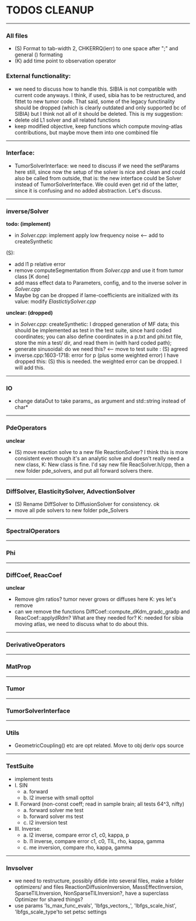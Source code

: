 # TODOS CLEANUP
---

### All files
 - (S) Format to tab-width 2, CHKERRQ(ierr) to one space after ";" and general \(\) formating
 - (K) add time point to observation operator


### External functionality:
 - we need to discuss how to handle this. SIBIA is not compatible with current code anyways. I think, if used, sibia has to be restructured, and fittet to new tumor code. That said, some of the legacy functinality should be dropped (which is clearly
   outdated and only supported bc of SIBIA) but I think not all of it should be deleted. This is my suggestion:
 - delete old L1 solver and all related functions
 - keep modified objective, keep functions which compute moving-atlas contributions, but maybe move them into one combined file
 ---

### Interface:
 - TumorSolverInterface: we need to discuss if we need the setParams here still, since now the setup of the solver is nice and clean and could also be called from outside, that is: the new interface could be Solver instead of TumorSolverInterface. We
   could even get rid of the latter, since it is confusing and no added abstraction. Let's discuss.
---

### inverse/Solver

**todo: (implement)**
 - in _Solver.cpp_: implement apply low frequency noise <-- add to createSynthetic

 (S):
 - add l1 p relative error
 - remove computeSegmentation ffrom _Solver.cpp_ and use it from tumor class [K done]
 - add mass effect data to Parameters, config, and to the inverse solver in _Solver.cpp_
 - Maybe bg can be dropped if lame-coefficients are initialized with its value:  modify _ElastictiySolver.cpp_

**unclear: (dropped)**
 - in _Solver.cpp_: createSynthetic: I dropped generation of MF data; this should be implemented as test in the test suite, since hard coded coordinates; you can also define coordinates in a p.txt and phi.txt file, store the min a test/ dir, and read them in (with hard coded path);
 - generate sinusoidal: do we need this? <-- move to test suite : (S) agreed
 - inverse.cpp:1603-1718: error for p (plus some weighted error) I have dropped this: (S) this is needed. the weighted error can be dropped. I will add this.
---

### IO
- change dataOut to take params_ as argument and std::string instead of char*
---

### PdeOperators

**unclear**
- (S) move reaction solve to a new file ReactionSolver? I think this is more consistent even though it's an analytic solve and doesn't really need a new class, K: New class is fine. I'd say new file ReacSolver.h/cpp, then a new folder pde_solvers, and
  put all forward solvers there.
 
--- 
### DiffSolver, ElasticitySolver, AdvectionSolver
- (S) Rename DiffSolver to DiffusionSolver for consistency. ok
- move all pde solvers to new folder pde_Solvers

--- 
### SpectralOperators

--- 
### Phi

--- 
### DiffCoef, ReacCoef

**unclear**
- Remove glm ratios? tumor never grows or diffuses here K: yes let's remove
- can we remove the functions DiffCoef::compute_dKdm_gradc_gradp and ReacCoef::applydRdm? What are they needed for? K: needed for sibia moving atlas, we need to discuss what to do about this.

--- 
### DerivativeOperators

--- 
### MatProp

--- 
### Tumor

---
### TumorSolverInterface

---
### Utils
- GeometricCoupling() etc are opt related. Move to obj deriv ops source

---
### TestSuite
- implement tests
- I.  SIN
  - a. forward
  - b. l2 inverse with small opttol 
- II. Forward (non-const coeff; read in sample brain; all tests 64^3, nifty)
  - a. forward solver me test
  - b. forward solver ms test
  - c. l2 inversion test
- III. Inverse:
  - a. l2 inverse, compare error c1, c0, kappa, p
  - b. l1 inverse, compare error c1, c0, TIL, rho, kappa, gamma
  - c. me inversion, compare rho, kappa, gamma
---

### Invsolver
 - we need to restructure, possibly difide into several files, make a folder optimizers/ and files ReactionDiffusionInversion, MassEffectInversion, SparseTILInversion, NonSparseTILInversion?, have a superclass Optimizer for shared things?
 - use params 'ls_max_func_evals', 'lbfgs_vectors_', 'lbfgs_scale_hist', 'lbfgs_scale_type'to set petsc settings
